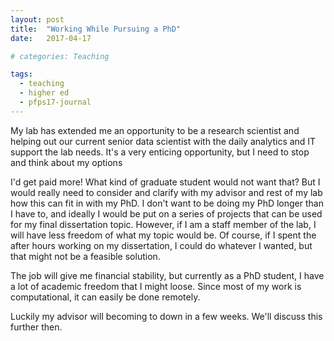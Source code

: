 ```yaml
---
layout: post
title:  "Working While Pursuing a PhD"
date:   2017-04-17

# categories: Teaching

tags:
  - teaching
  - higher ed
  - pfps17-journal
---
```


My lab has extended me an opportunity to be a research scientist and helping out our current senior data scientist
with the daily analytics and IT support the lab needs.
It's a very enticing opportunity, but I need to stop and think about my options

<!-- more -->

I'd get paid more!
What kind of graduate student would not want that?
But I would really need to consider and clarify with my advisor and rest of my lab how
this can fit in with my PhD.
I don't want to be doing my PhD longer than I have to,
and ideally I would be put on a series of projects that can be used for my final dissertation topic.
However, if I am a staff member of the lab, I will have less freedom of what my topic would be.
Of course, if I spent the after hours working on my dissertation,
I could do whatever I wanted, but that might not be a feasible solution.

The job will give me financial stability,
but currently as a PhD student,
I have a lot of academic freedom that I might loose.
Since most of my work is computational,
it can easily be done remotely.

Luckily my advisor will becoming to down in a few weeks.
We'll discuss this further then.
